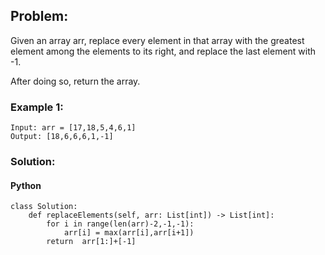 ## Problem:

Given an array arr, replace every element in that array with the greatest element among the elements to its right, and replace the last element with -1.

After doing so, return the array.

### Example 1:

```
Input: arr = [17,18,5,4,6,1]
Output: [18,6,6,6,1,-1]
```

### Solution:

#### Python

```
class Solution:
    def replaceElements(self, arr: List[int]) -> List[int]:
        for i in range(len(arr)-2,-1,-1):
            arr[i] = max(arr[i],arr[i+1])
        return  arr[1:]+[-1]
```
